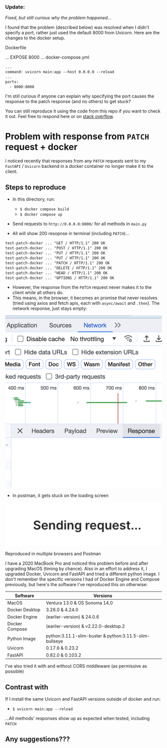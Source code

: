 ### Update:
_Fixed, but still curious why the problem happened..._

I found that the problem (described below) was resolved when I didn't specify a port, rather just used the default 8000 from Uvicorn. Here are the changes to the docker setup.

Dockerfile

...
EXPOSE 8000
...
docker-compose.yml

    ...
    command: uvicorn main:app --host 0.0.0.0 --reload
    ...
    ports:
      - 8000:8000
I'm still curious if anyone can explain why specifying the port causes the response to the patch response (and no others) to get stuck?

You can still reproduce it using the code from this repo if you want to check it out. Feel free to respond here or on [stack overflow](https://stackoverflow.com/questions/77206343/response-from-patch-request-in-a-docker-container-never-making-it-to-the-clien).

# Problem with response from `PATCH` request + docker

I noticed recently that responses from any `PATCH` requests sent to my `FastAPI` / `Uvicorn` backend in a docker container no longer make it to the client.

## Steps to reproduce

- In this directory, run:

  - `$ docker compose build`
  - `$ docker compose up`

- Send requests to `http://0.0.0.0:8000/` for all methods in `main.py`
- All will show 200 resopnse in terminal (including `PATCH`)...

```
test-patch-docker ... "GET / HTTP/1.1" 200 OK
test-patch-docker ... "POST / HTTP/1.1" 200 OK
test-patch-docker ... "PUT / HTTP/1.1" 200 OK
test-patch-docker ... "PUT / HTTP/1.1" 200 OK
test-patch-docker ... "PATCH / HTTP/1.1" 200 OK
test-patch-docker ... "DELETE / HTTP/1.1" 200 OK
test-patch-docker ... "HEAD / HTTP/1.1" 200 OK
test-patch-docker ... "OPTIONS / HTTP/1.1" 200 OK
```

- However, the response from the `PATCH` request never makes it to the client while all others do.
- This means, in the browser, it becomes an promise that never resolves (tried using axios and fetch apis, each with `async/await` and `.then`). The network response, just stays empty:

![Alt text](chrome-network-tab.png)

- In postman, it gets stuck on the loading screen

![Alt text](postman.png)

Reproduced in multiple browsers and Postman

I have a 2020 MacBook Pro and noticed this problem before and after upgrading MacOS (timing by chance). Also in an effort to address it, I upgraded Docker, Uvicorn and FastAPI and tried a different python image. I don't remember the specific versions I had of Docker Engine and Compose previously, but here's the software I've reproduced this on otherwise:

| Software       | Versions                                                |
| -------------- | ------------------------------------------------------- |
| MacOS          | Ventura 13.0 & OS Sonoma 14.0                           |
| Docker Desktop | 3.26.0 & 4.24.0                                         |
| Docker Engine  | (earlier-version) & 24.0.6                              |
| Docker Compose | (earlier-version) & v2.22.0-desktop.2                   |
| Python Image   | python:3.11.1-slim-buster & python:3.11.5-slim-bullseye |
| Uvicorn        | 0.17.6 & 0.23.2                                         |
| FastAPI        | 0.82.0 & 0.103.2                                        |

I've also tried it with and without CORS middleware (as permissive as possible)

## Contrast with

If I install the same Uvicorn and FastAPI versions outside of docker and run:

- `$ uvicorn main:app --reload`

...All methods' responses show up as expected when tested, including `PATCH`

## Any suggestions???
